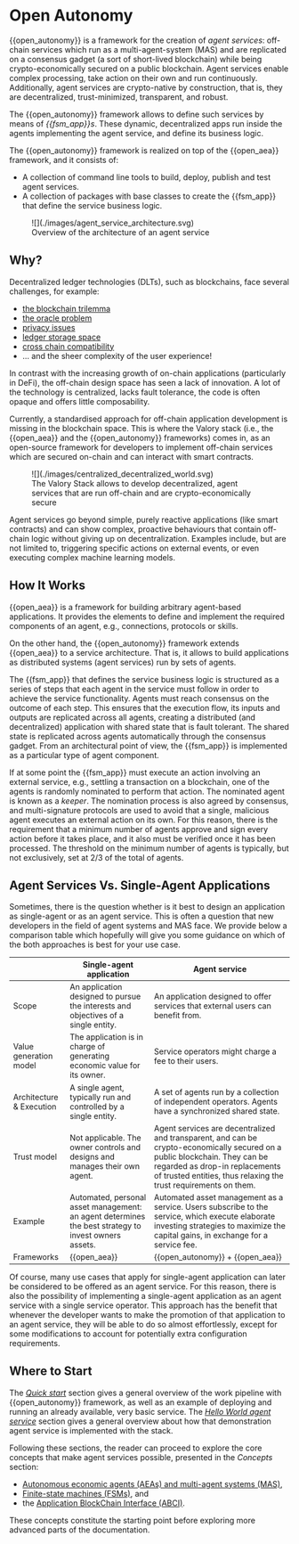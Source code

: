 # Open Autonomy

{{open_autonomy}} is a framework for the creation of _agent services_: off-chain services which run as a multi-agent-system (MAS) and are replicated on a consensus gadget (a sort of short-lived blockchain) while being crypto-economically secured on a public blockchain. Agent services enable complex processing, take action on their own and run continuously. Additionally, agent services are crypto-native by construction, that is, they are decentralized, trust-minimized, transparent, and robust.

The {{open_autonomy}} framework allows to define such services by means of _{{fsm_app}}s_. These dynamic, decentralized apps run inside the agents implementing the agent service, and define its business logic.

The {{open_autonomy}} framework is realized on top of the {{open_aea}} framework, and it consists of:

* A collection of command line tools to build, deploy, publish and  test agent services.
* A collection of packages with base classes to create the {{fsm_app}} that define the service business logic.


<figure markdown>
![](./images/agent_service_architecture.svg)
<figcaption>Overview of the architecture of an agent service</figcaption>
</figure>

## Why?
Decentralized ledger technologies (DLTs), such as blockchains, face several challenges, for example:

* [the blockchain trilemma](https://www.ledger.com/academy/what-is-the-blockchain-trilemma)
* [the oracle problem](https://encyclopedia.pub/entry/2959)
* [privacy issues](https://en.wikipedia.org/wiki/Privacy_and_blockchain)
* [ledger storage space](https://cointelegraph.com/news/how-can-blockchain-improve-data-storage)
* [cross chain compatibility](https://101blockchains.com/blockchain-interoperability/)
* ... and the sheer complexity of the user experience!

In contrast with the increasing growth of on-chain applications (particularly in DeFi), the off-chain design space has seen a lack of innovation. A lot of the technology is centralized, lacks fault tolerance, the code is often opaque and offers little composability.


Currently, a standardised approach for off-chain application development is missing in the blockchain space. This is where the Valory stack (i.e., the {{open_aea}} and the {{open_autonomy}} frameworks) comes in, as an open-source framework for developers to implement off-chain services which are secured on-chain and can interact with smart contracts.


<figure markdown>
![](./images/centralized_decentralized_world.svg)
<figcaption>The Valory Stack allows to develop decentralized, agent services that are run off-chain and are crypto-economically secure</figcaption>
</figure>


Agent services go beyond simple, purely
reactive applications (like smart contracts) and can show complex, proactive behaviours that contain off-chain logic without giving up on decentralization. Examples include, but are not limited to, triggering specific actions on external events, or even executing complex machine learning models.


## How It Works

{{open_aea}} is a framework for building arbitrary agent-based applications. It provides the elements to define and implement the required components of an agent, e.g., connections, protocols or skills.

On the other hand, the {{open_autonomy}} framework extends {{open_aea}} to a service architecture. That is, it allows to build applications as distributed systems (agent services) run by sets of agents.

The {{fsm_app}} that defines the service business logic is structured as a series of steps that each agent in the service must follow in order to achieve the service functionality. Agents must reach consensus on the outcome of each step. This ensures that the execution flow, its inputs and outputs are replicated across all agents, creating a distributed (and decentralized) application with shared state that is fault tolerant. The shared state is replicated across agents automatically through the consensus gadget. From an architectural point of view, the {{fsm_app}} is implemented as a particular type of agent component.

If at some point the {{fsm_app}} must execute an action involving an external service, e.g.,
settling a transaction on a blockchain, one of the agents is randomly nominated to perform that action. The nominated agent is known as a _keeper_. The nomination process is also agreed by consensus, and multi-signature protocols are used to avoid that a single, malicious agent executes an external action on its own.
For this reason, there is the requirement that a minimum number of agents approve and sign every action before it takes place, and it also must be verified once it has been processed. The threshold on the minimum number of agents is typically, but not exclusively, set at 2/3 of the total of agents.

## Agent Services Vs. Single-Agent Applications

Sometimes, there is the question whether is it best to design an application as single-agent or as an agent service. This is often a question that new developers in the field of agent systems and MAS face. We provide below a comparison table which hopefully will give you some guidance on which of the both approaches is best for your use case.

|       | Single-agent application             | Agent service |
| ----------- | ------------------------------------ | --- |
| Scope | An application designed to pursue the interests and objectives of a single entity. | An application designed to offer services that external users can benefit from. |
| Value generation model | The application is in charge of generating economic value for its owner. | Service operators might charge a fee to their users. |
| Architecture & Execution | A single agent, typically run and controlled by a single entity. | A set of agents run by a collection of independent operators. Agents have a synchronized shared state. |
| Trust model | Not applicable. The owner controls and designs and manages their own agent. | Agent services are decentralized and transparent, and can be crypto-economically secured on a public blockchain. They can be regarded as drop-in replacements of trusted entities, thus relaxing the trust requirements on them. |
| Example | Automated, personal asset management: an agent determines the best strategy to invest owners assets. | Automated asset management as a service. Users subscribe to the service, which execute elaborate investing strategies to maximize the capital gains, in exchange for a service fee. |
| Frameworks   | {{open_aea}} | {{open_autonomy}} + {{open_aea}} |

Of course, many use cases that apply for single-agent application can later be considered to be offered as an agent service. For this reason, there is also the possibility of implementing a single-agent application as an agent service with a single service operator. This approach has the benefit that whenever the developer wants to make the promotion of that application to an agent service, they will be able to do so almost effortlessly, except for some modifications to account for potentially extra configuration requirements.

## Where to Start

The [_Quick start_](./quick_start.md) section gives a general overview of the work pipeline with {{open_autonomy}} framework, as well as an example of deploying and running an already available, very basic service. The [_Hello World agent service_](./hello_world_agent_service.md) section gives a general overview about how that demonstration agent service is implemented with the stack.

Following these sections, the reader can proceed to explore the core concepts that make agent services possible, presented in the _Concepts_ section:

- [Autonomous economic agents (AEAs) and multi-agent systems (MAS)](./aea.md),
- [Finite-state machines (FSMs)](./fsm.md), and
- the [Application BlockChain Interface (ABCI)](./abci.md).

These concepts constitute the starting point before exploring more advanced parts of the documentation.
